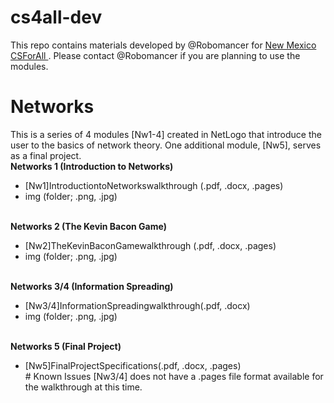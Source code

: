 # cs4all-dev
This repo contains materials developed by @Robomancer for <a href = "http://cs4all.cs.unm.edu/"> New Mexico CSForAll </a>. 
Please contact @Robomancer if you are planning to use the modules.

# Networks
This is a series of 4 modules [Nw1-4] created in NetLogo that introduce the user to the basics of network theory. 
One additional module, [Nw5], serves as a final project.<br>
<b>Networks 1 (Introduction to Networks)</b><br>
<ul> 
<li>[Nw1]IntroductiontoNetworkswalkthrough (.pdf, .docx, .pages)
<li>img (folder; .png, .jpg)

</ul><br>
<b>Networks 2 (The Kevin Bacon Game)</b><br>
<ul> 
<li>[Nw2]TheKevinBaconGamewalkthrough (.pdf, .docx, .pages)
<li>img (folder; .png, .jpg)
</ul><br>
<b>Networks 3/4 (Information Spreading)</b><br>
<ul> 
<li>[Nw3/4]InformationSpreadingwalkthrough(.pdf, .docx)
<li>img (folder; .png, .jpg)
</ul><br>
<b>Networks 5 (Final Project)</b><br>
<ul> 
<li>[Nw5]FinalProjectSpecifications(.pdf, .docx, .pages) <br>
# Known Issues
[Nw3/4] does not have a .pages file format available for the walkthrough at this time.
